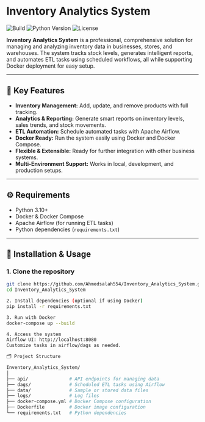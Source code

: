 # Inventory Analytics System

![Build](https://img.shields.io/badge/build-passing-brightgreen)
![Python Version](https://img.shields.io/badge/python-3.10+-blue)
![License](https://img.shields.io/badge/license-MIT-orange)

**Inventory Analytics System** is a professional, comprehensive solution for managing and analyzing inventory data in businesses, stores, and warehouses. The system tracks stock levels, generates intelligent reports, and automates ETL tasks using scheduled workflows, all while supporting Docker deployment for easy setup.

---

## 🌟 Key Features
- **Inventory Management:** Add, update, and remove products with full tracking.
- **Analytics & Reporting:** Generate smart reports on inventory levels, sales trends, and stock movements.
- **ETL Automation:** Schedule automated tasks with Apache Airflow.
- **Docker Ready:** Run the system easily using Docker and Docker Compose.
- **Flexible & Extensible:** Ready for further integration with other business systems.
- **Multi-Environment Support:** Works in local, development, and production setups.

---

## ⚙️ Requirements
- Python 3.10+
- Docker & Docker Compose
- Apache Airflow (for running ETL tasks)
- Python dependencies (`requirements.txt`)

---

## 🚀 Installation & Usage

### 1. Clone the repository
```bash
git clone https://github.com/Ahmedsalah554/Inventory_Analytics_System.git
cd Inventory_Analytics_System

2. Install dependencies (optional if using Docker)
pip install -r requirements.txt

3. Run with Docker
docker-compose up --build

4. Access the system
Airflow UI: http://localhost:8080
Customize tasks in airflow/dags as needed.

🗂 Project Structure

Inventory_Analytics_System/
│
├── api/               # API endpoints for managing data
├── dags/              # Scheduled ETL tasks using Airflow
├── data/              # Sample or stored data files
├── logs/              # Log files
├── docker-compose.yml # Docker Compose configuration
├── Dockerfile         # Docker image configuration
└── requirements.txt   # Python dependencies

